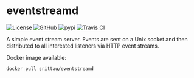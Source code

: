 # eventstreamd

[![License](https://img.shields.io/pypi/l/eventstreamd.svg)](https://pypi.python.org/pypi/eventstreamd/)
[![GitHub](https://img.shields.io/github/release/srittau/eventstreamd/all.svg)](https://github.com/srittau/eventstreamd/releases/)
[![pypi](https://img.shields.io/pypi/v/eventstreamd.svg)](https://pypi.python.org/pypi/eventstreamd/)
[![Travis CI](https://travis-ci.org/srittau/eventstreamd.svg?branch=master)](https://travis-ci.org/srittau/eventstreamd)

A simple event stream server. Events are sent on a Unix socket and then
distributed to all interested listeners via HTTP event streams.

Docker image available:

```bash
docker pull srittau/eventstreamd
```
